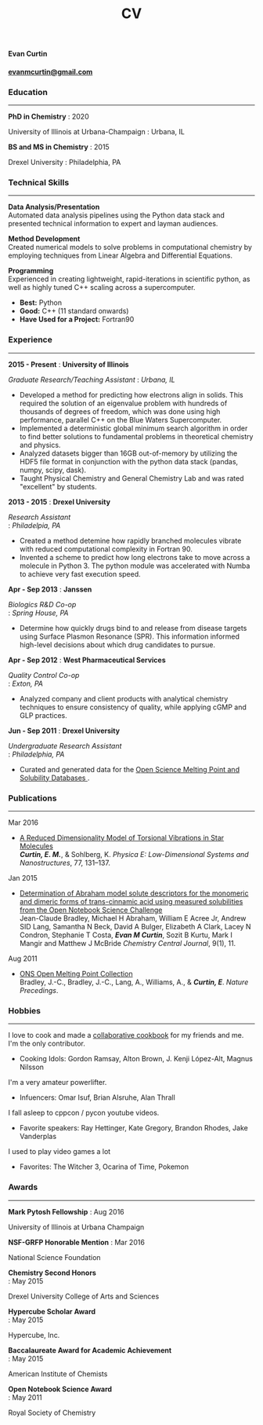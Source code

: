 ﻿---
layout: page
title: CV
---


#### Evan Curtin
#### evanmcurtin@gmail.com

### Education
--------------------------------------------------------------------------------
**PhD in Chemistry**
: 2020

University of Illinois at Urbana-Champaign
: Urbana, IL

**BS and MS in Chemistry**
: 2015

Drexel University
: Philadelphia, PA


### Technical Skills
--------------------------------------------------------------------------------

**Data Analysis/Presentation**  
Automated data analysis pipelines using the Python data stack and presented
technical information to expert and layman audiences.

**Method Development**  
Created numerical models to solve problems in computational chemistry by
employing techniques from Linear Algebra and Differential Equations.

**Programming**  
Experienced in creating lightweight, rapid-iterations in scientific python,
as well as highly tuned C++ scaling across a supercomputer.  
  - **Best:** Python
  - **Good:** C++ (11 standard onwards)
  - **Have Used for a Project:** Fortran90  


### Experience
--------------------------------------------------------------------------------

**2015 - Present**
: **University of Illinois**

*Graduate Research/Teaching Assistant*
: *Urbana, IL*


- Developed a method for predicting how electrons align in solids. This
required the solution of an eigenvalue problem with hundreds of thousands of
degrees of freedom, which was done using high performance, parallel C++ on the
Blue Waters Supercomputer.
- Implemented a deterministic global minimum search algorithm in order to find
better solutions to fundamental
problems in theoretical chemistry and physics.
- Analyzed datasets bigger than 16GB out-of-memory by utilizing the HDF5 file
format in conjunction with the python
data stack (pandas, numpy, scipy, dask).    
- Taught Physical Chemistry and General Chemistry Lab and was
rated "excellent" by students.

**2013 - 2015**
: **Drexel University**  

*Research Assistant*   
: *Philadelpia, PA*

- Created a method detemine how rapidly branched molecules vibrate with reduced
computational complexity in Fortran 90.
- Invented a scheme to predict how long electrons take to move
across a molecule in Python 3. The python module was accelerated with Numba to
achieve very fast execution speed.

**Apr - Sep 2013**
: **Janssen**  

*Biologics R&D Co-op*   
: *Spring House, PA*

- Determine how quickly drugs bind to and release from disease targets using
Surface Plasmon Resonance (SPR). This information informed high-level decisions
about which drug candidates to pursue.

**Apr - Sep 2012**
: **West Pharmaceutical Services**    

*Quality Control Co-op*  
: *Exton, PA*

- Analyzed company and client products with analytical chemistry techniques to
ensure consistency of quality, while applying cGMP and GLP practices.

**Jun - Sep 2011**
: **Drexel University**    

*Undergraduate Research Assistant*    
: *Philadelphia, PA*

- Curated and generated data for the
[Open Science Melting Point and Solubility Databases
](http://usefulchem.wikispaces.com/).

### Publications
--------------------------------------------------------------------------------

Mar 2016
  - [A Reduced Dimensionality Model of Torsional Vibrations in
     Star Molecules
    ](http://dx.doi.org/10.1016/j.physe.2015.11.013)  
    ***Curtin, E. M.***, & Sohlberg, K.
    *Physica E: Low-Dimensional Systems and Nanostructures*, 77, 131–137.

Jan 2015
  - [Determination of Abraham model solute descriptors for the
     monomeric and dimeric forms of trans-cinnamic acid using
     measured solubilities from the Open Notebook Science
     Challenge
    ](http://dx.doi.org/10.1186/s13065-015-0080-9)   
    Jean-Claude Bradley, Michael H Abraham, William E Acree Jr,
    Andrew SID Lang, Samantha N Beck, David A Bulger, Elizabeth A Clark,
    Lacey N Condron, Stephanie T Costa, ***Evan M Curtin***,
    Sozit B Kurtu, Mark I Mangir and Matthew J McBride
    *Chemistry Central Journal*, 9(1), 11.

Aug 2011
  - [ONS Open Melting Point Collection
    ](http://dx.doi.org/10.1038/npre.2011.6229.1)  
    Bradley, J.-C., Bradley, J.-C., Lang, A., Williams, A., & ***Curtin, E***.
    *Nature Precedings*.

### Hobbies
--------------------------------------------------------------------------------

I love to cook and  made a [collaborative cookbook](
 https://evanandfriends.github.io/) for my
friends and me. I'm the only contributor.
 - Cooking Idols: Gordon Ramsay, Alton Brown, J. Kenji López-Alt, Magnus Nilsson

I'm a very amateur powerlifter.
 - Infuencers: Omar Isuf, Brian Alsruhe, Alan Thrall

I fall asleep to cppcon / pycon youtube videos.
 - Favorite speakers: Ray Hettinger, Kate Gregory, Brandon Rhodes, Jake Vanderplas

I used to play video games a lot
 - Favorites: The Witcher 3, Ocarina of Time, Pokemon

### Awards
--------------------------------------------------------------------------------


**Mark Pytosh Fellowship**
: Aug 2016

University of Illinois at Urbana Champaign


**NSF-GRFP Honorable Mention**
: Mar 2016

National Science Foundation


**Chemistry Second Honors**  
: May 2015

Drexel University College of Arts and Sciences


**Hypercube Scholar Award**  
: May 2015

Hypercube, Inc.


**Baccalaureate Award for Academic Achievement**  
: May 2015

American Institute of Chemists


**Open Notebook Science Award**  
: May 2011

Royal Society of Chemistry
